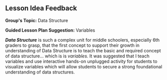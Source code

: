 ## Lesson Idea Feedback 

**Group's Topic:** Data Structure

**Guided Lesson Plan Suggestion:** Variables

**_Data Structure_** is such a complex unit for middle schoolers, especially 6th graders to grasp, that the first concept to support their growth in understanding of Data Structure is to teach the basic and required concept of data structure... which is is _variables._ It was suggested that I teach variables and use interactive hands-on unplugged activity for students to visualize variables which will allow students to secure a strong foundational understanding of data structures. 
